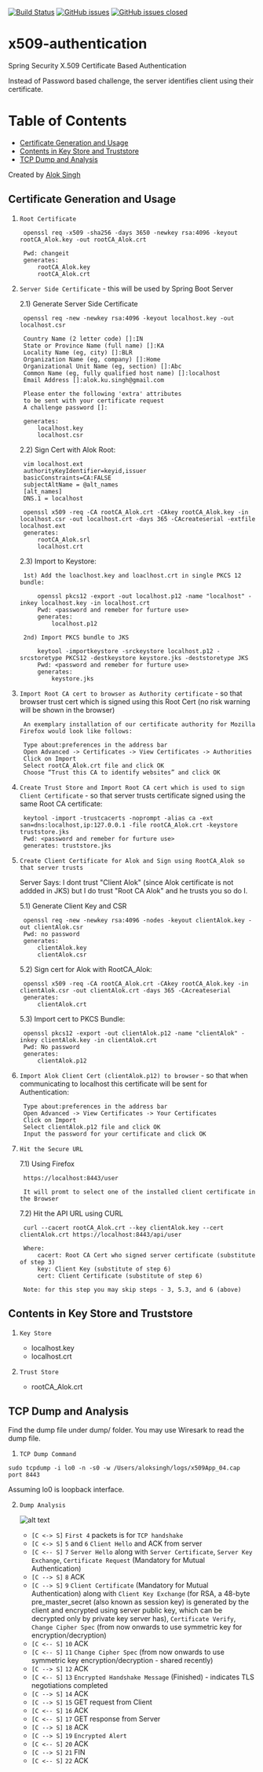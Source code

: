 [![Build Status](https://travis-ci.org/alokkusingh/x509-authentication.svg?branch=master)](https://travis-ci.org/github/alokkusingh/x509-authentication)
[![GitHub issues](https://img.shields.io/github/issues/alokkusingh/x509-authentication.svg)](https://github.com/alokkusingh/x509-authentication/issues)
[![GitHub issues closed](https://img.shields.io/github/issues-closed-raw/alokkusingh/x509-authentication.svg?maxAge=2592000)](https://github.com/alokkusingh/x509-authentication/issues?q=is%3Aissue+is%3Aclosed)

# x509-authentication
Spring Security X.509 Certificate Based Authentication

Instead of Password based challenge, the server identifies client using their certificate.

Table of Contents
=================

   * [Certificate Generation and Usage](#certificate-generation-and-usage)
   * [Contents in Key Store and Truststore](#contents-in-key-store-and-truststore)
   * [TCP Dump and Analysis](#tcp-dump-and-analysis)

Created by [Alok Singh](https://github.com/alokkusingh)

## Certificate Generation and Usage

1) `Root Certificate`

		openssl req -x509 -sha256 -days 3650 -newkey rsa:4096 -keyout rootCA_Alok.key -out rootCA_Alok.crt
		
		Pwd: changeit
		generates: 
			rootCA_Alok.key
			rootCA_Alok.crt

2) `Server Side Certificate` - this will be used by Spring Boot Server
	
	2.1) Generate Server Side Certificate
	
		openssl req -new -newkey rsa:4096 -keyout localhost.key -out localhost.csr

		Country Name (2 letter code) []:IN
		State or Province Name (full name) []:KA
		Locality Name (eg, city) []:BLR
		Organization Name (eg, company) []:Home
		Organizational Unit Name (eg, section) []:Abc
		Common Name (eg, fully qualified host name) []:localhost
		Email Address []:alok.ku.singh@gmail.com

		Please enter the following 'extra' attributes
		to be sent with your certificate request
		A challenge password []:

		generates:
			localhost.key
			localhost.csr

	2.2) Sign Cert with Alok Root:
		
		vim localhost.ext
		authorityKeyIdentifier=keyid,issuer
		basicConstraints=CA:FALSE
		subjectAltName = @alt_names
		[alt_names]
		DNS.1 = localhost

		openssl x509 -req -CA rootCA_Alok.crt -CAkey rootCA_Alok.key -in localhost.csr -out localhost.crt -days 365 -CAcreateserial -extfile localhost.ext
		generates:
			rootCA_Alok.srl
			localhost.crt


	2.3) Import to Keystore:

		1st) Add the loaclhost.key and loaclhost.crt in single PKCS 12 bundle:
			
			openssl pkcs12 -export -out localhost.p12 -name "localhost" -inkey localhost.key -in localhost.crt
			Pwd: <password and remeber for furture use>
			generates:
				localhost.p12

		2nd) Import PKCS bundle to JKS
			
			keytool -importkeystore -srckeystore localhost.p12 -srcstoretype PKCS12 -destkeystore keystore.jks -deststoretype JKS
			Pwd: <password and remeber for furture use>
			generates:
				keystore.jks


3) `Import Root CA cert to browser as Authority certificate` - so that browser trust cert which is signed using this Root Cert (no risk warning will be shown in the browser)

		An exemplary installation of our certificate authority for Mozilla Firefox would look like follows:

		Type about:preferences in the address bar
		Open Advanced -> Certificates -> View Certificates -> Authorities
		Click on Import
		Select rootCA_Alok.crt file and click OK
		Choose “Trust this CA to identify websites” and click OK


4) `Create Trust Store and Import Root CA cert which is used to sign Client Certificate` - so that server trusts certificate signed using the same Root CA certificate:

		keytool -import -trustcacerts -noprompt -alias ca -ext san=dns:localhost,ip:127.0.0.1 -file rootCA_Alok.crt -keystore truststore.jks
		Pwd: <password and remeber for furture use>
		generates: truststore.jks


5) `Create Client Certificate for Alok and Sign using RootCA_Alok so that server trusts`

	Server Says: I dont trust "Client Alok" (since Alok certificate is not addded in JKS) but I do trust "Root CA Alok" and he trusts you so do I.
	
	5.1) Generate Client Key and CSR
	
		openssl req -new -newkey rsa:4096 -nodes -keyout clientAlok.key -out clientAlok.csr
		Pwd: no password
		generates:
			clientAlok.key
			clientAlok.csr

	5.2) Sign cert for Alok with RootCA_Alok:
		
		openssl x509 -req -CA rootCA_Alok.crt -CAkey rootCA_Alok.key -in clientAlok.csr -out clientAlok.crt -days 365 -CAcreateserial
		generates: 
			clientAlok.crt

	5.3) Import cert to PKCS Bundle:
		
		openssl pkcs12 -export -out clientAlok.p12 -name "clientAlok" -inkey clientAlok.key -in clientAlok.crt
		Pwd: No password
		generates:
			clientAlok.p12

6) `Import Alok Client Cert (clientAlok.p12) to browser` - so that when communicating to localhost this certificate will be sent for Authentication:
	

		Type about:preferences in the address bar
		Open Advanced -> View Certificates -> Your Certificates
		Click on Import
		Select clientAlok.p12 file and click OK
		Input the password for your certificate and click OK

7) `Hit the Secure URL`
	
	7.1) Using Firefox
	
		https://localhost:8443/user
		
		It will promt to select one of the installed client certificate in the Browser
		
	7.2) Hit the API URL using CURL
	
		curl --cacert rootCA_Alok.crt --key clientAlok.key --cert clientAlok.crt https://localhost:8443/api/user
		
		Where:
			cacert: Root CA Cert who signed server certificate (substitute of step 3)
			key: Client Key (substitute of step 6)
			cert: Client Certificate (substitute of step 6)
			
		Note: for this step you may skip steps - 3, 5.3, and 6 (above)

## Contents in Key Store and Truststore

1) `Key Store`
        
	- localhost.key
	- localhost.crt

2) `Trust Store`
        
	- rootCA_Alok.crt

## TCP Dump and Analysis

Find the dump file under dump/ folder. You may use Wiresark to read the dump file.

1) `TCP Dump Command`
````
sudo tcpdump -i lo0 -n -s0 -w /Users/aloksingh/logs/x509App_04.cap port 8443
````

Assuming lo0 is loopback interface.

2) `Dump Analysis`

    ![alt text](https://github.com/alokkusingh/x509-authentication/blob/master/dump/dump.png?raw=true "TCP Packets")
    - `[C <-> S]` `First 4` packets is for `TCP handshake`
    - `[C <-> S]` `5` and `6` `Client Hello` and ACK from server
    - `[C <-- S]` `7` `Server Hello` along with 
                    `Server Certificate`,
                    `Server Key Exchange`, 
                    `Certificate Request` (Mandatory for Mutual Authentication) 
    - `[C --> S]` `8` ACK 
    - `[C --> S]` `9` `Client Certificate` (Mandatory for Mutual Authentication) along with 
                    `Client Key Exchange` (for RSA, a 48-byte pre_master_secret (also known as session key) is generated by the client and encrypted using server public key, which can be decrypted only by private key server has), 
                    `Certificate Verify`, 
                    `Change Cipher Spec` (from now onwards to use symmetric key for encryption/decryption)
    - `[C <-- S]` `10` ACK
    - `[C <-- S]` `11` `Change Cipher Spec` (from now onwards to use symmetric key encryption/decryption - shared recently) 
    - `[C --> S]` `12` ACK
    - `[C <-- S]` `13` `Encrypted Handshake Message` (Finished) - indicates TLS negotiations completed
    - `[C --> S]` `14` ACK
    - `[C --> S]` `15` GET request from Client
    - `[C <-- S]` `16` ACK 
    - `[C <-- S]` `17` GET response from Server
    - `[C --> S]` `18` ACK
    - `[C --> S]` `19` `Encrypted Alert`
    - `[C <-- S]` `20` ACK
    - `[C --> S]` `21` FIN
    - `[C <-- S]` `22` ACK
    
